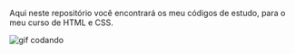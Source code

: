 Aqui neste repositório você encontrará os meu códigos de estudo, para o meu curso de HTML e CSS.


<!DOCTYPE html>
<html lang="en">
<head>
    <meta charset="UTF-8">
    <meta name="viewport" content="width=device-width, initial-scale=1.0">
    
</head>
<body>
    <img src="https://media2.giphy.com/media/v1.Y2lkPTc5MGI3NjExM25iNGZpZXAwZXdoMHBheHk5ZWgzdnowemRlM3J4N3BmYmt1NGhpcyZlcD12MV9pbnRlcm5hbF9naWZfYnlfaWQmY3Q9Zw/bGgsc5mWoryfgKBx1u/giphy.gif" alt="gif codando">
</body>
</html>  
